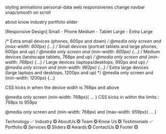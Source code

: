 <!-- TODO  -->

styling
animations
personal-data
web responsivenes
change navbar
snap/smooth on scroll

about
know
industry
portfolio
slider

[Responsive Design]
Small - Phone
Medium - Tablet
Large - 
Extra Large

/* Extra small devices (phones, 600px and down) */
@media only screen and (max-width: 600px) {...}
/* Small devices (portrait tablets and large phones, 600px and up) */
@media only screen and (min-width: 600px) {...}
/* Medium devices (landscape tablets, 768px and up) */
@media only screen and (min-width: 768px) {...}
/* Large devices (laptops/desktops, 992px and up) */
@media only screen and (min-width: 992px) {...}
/* Extra large devices (large laptops and desktops, 1200px and up) */
@media only screen and (min-width: 1200px) {...}


CSS kicks in when the device width is 768px and above

@media only screen (min-width: 768px){
...
}
CSS kicks in within the limits : 768px to 959px

@media only screen and (min-width: 768px) and (max-width: 959px){
...
}

Technology ✅
Industry ❎
AboutUs ❎
Team ❎
Know Us ❎
Testimonials ✅
Portfolio ❎
Services ❎
Sliders ❎
Awards ❎
ContactUs ❎
Footer ❎